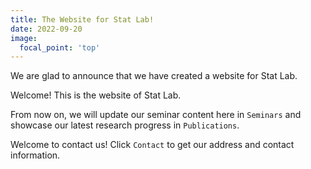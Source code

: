```yaml
---
title: The Website for Stat Lab!
date: 2022-09-20
image:
  focal_point: 'top'
---
```


We are glad to announce that we have created a website for Stat Lab.

<!--more-->


Welcome! This is the website of Stat Lab.

From now on, we will update our seminar content here in `Seminars` and showcase our latest research progress in `Publications`.

Welcome to contact us! Click `Contact` to get our address and contact information.